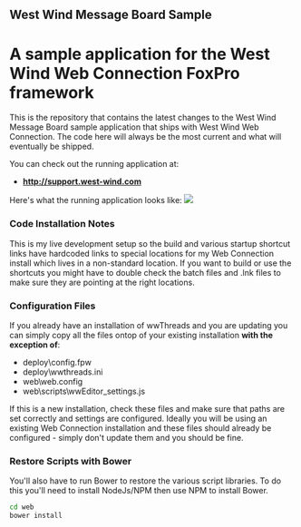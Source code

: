 ## West Wind Message Board Sample
# A sample application for the West Wind Web Connection FoxPro framework

This is the repository that contains the latest changes to the West Wind Message Board sample application that ships with West Wind Web Connection. The code here will always be the most current and what will eventually be shipped.

You can check out the running application at:

* **<a href='http://support.west-wind.com' target='wwthreadsexternal'>http://support.west-wind.com</a>**

Here's what the running application looks like:
![](http://support.west-wind.com/PostImages/2016/_4LF0SCEV7.png)


### Code Installation Notes
This is my live development setup so the build and various startup shortcut links have hardcoded links to special locations for my Web Connection install which lives in a non-standard location. If you want to build or use the shortcuts you might have to double check the batch files and .lnk files to make sure they are pointing at the right locations.

### Configuration Files
If you already have an installation of wwThreads and you are updating you can simply copy all the files ontop of your existing installation **with the exception of**:

* deploy\config.fpw
* deploy\wwthreads.ini
* web\web.config
* web\scripts\wwEditor_settings.js

If this is a new installation, check these files and make sure that paths are set correctly and settings are configured. Ideally you will be using an existing Web Connection installation and these files should already be configured - simply don't update them and you should be fine.

### Restore Scripts with Bower
You'll also have to run Bower to restore the various script libraries. To do this you'll need to install NodeJs/NPM then use NPM to install Bower.

```cmd
cd web
bower install
```